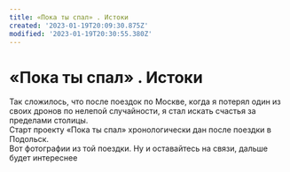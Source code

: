 ```yaml
---
title: «Пока ты спал» . Истоки
created: '2023-01-19T20:09:30.875Z'
modified: '2023-01-19T20:30:55.380Z'
---
```


# **«Пока ты спал»** . Истоки
Так сложилось, что после поездок по Москве, когда я потерял один из своих дронов по нелепой случайности, я стал искать счастья за пределами столицы.  
Старт проекту «Пока ты спал» хронологически дан после поездки в Подольск.  
Вот фотографии из той поездки. Ну и оставайтесь на связи, дальше будет интереснее

